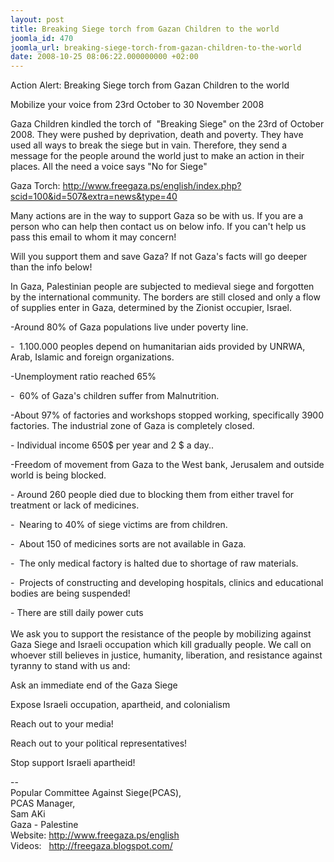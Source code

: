 ```yaml
---
layout: post
title: Breaking Siege torch from Gazan Children to the world
joomla_id: 470
joomla_url: breaking-siege-torch-from-gazan-children-to-the-world
date: 2008-10-25 08:06:22.000000000 +02:00
---
```

<p>Action Alert: Breaking Siege torch from Gazan Children to the world</p><p>Mobilize your voice from 23rd October to 30 November 2008&nbsp; </p><p>Gaza Children kindled the torch of&nbsp; &quot;Breaking Siege&quot; on the 23rd of October 2008. They were pushed by deprivation, death and poverty. They have used all ways to break the siege but in vain. Therefore, they send a message for the people around the world just to make an action in their places. All the need a voice says &quot;No for Siege&quot;</p><p>Gaza Torch: <a href="http://www.freegaza.ps/english/index.php?scid=100&id=507&extra=news&type=40" target="_blank">http://www.freegaza.ps/english/index.php?scid=100&amp;id=507&amp;extra=news&amp;type=40</a></p><p>Many actions are in the way to support Gaza so be with us. If you are a person who can help then contact us on below info. If you can't help us pass this email to whom it may concern! </p><p>Will you support them and save Gaza? If not Gaza's facts will go deeper than the info below!</p><p>In Gaza, Palestinian people are subjected to medieval siege and forgotten by the international community. The borders are still closed and only a flow of supplies enter in Gaza, determined by the Zionist occupier, Israel. </p><p>-Around 80% of Gaza populations live under poverty line. </p><p>-&nbsp; 1.100.000 peoples depend on humanitarian aids provided by UNRWA, Arab, Islamic and foreign organizations.&nbsp;&nbsp; </p><p>-Unemployment ratio reached 65% </p><p>-&nbsp; 60% of Gaza's children suffer from Malnutrition. </p><p>-About 97% of factories and workshops stopped working, specifically 3900 factories. The industrial zone of Gaza is completely closed. </p><p>- Individual income 650$ per year and 2 $ a day.. </p><p>-Freedom of movement from Gaza to the West bank, Jerusalem and outside world is being blocked. </p><p>- Around 260 people died due to blocking them from either travel for treatment or lack of medicines.&nbsp; </p><p>-&nbsp; Nearing to 40% of siege victims are from children. </p><p>-&nbsp; About 150 of medicines sorts are not available in Gaza. </p><p>-&nbsp; The only medical factory is halted due to shortage of raw materials. </p><p>-&nbsp; Projects of constructing and developing hospitals, clinics and educational bodies are being suspended! </p><p>- There are still daily power cuts&nbsp;<br />&nbsp;<br />We ask you to support the resistance of the people by mobilizing against&nbsp; Gaza Siege and Israeli occupation which kill gradually people. We call on whoever still believes in justice, humanity, liberation, and resistance against tyranny to stand with us and: </p><p>Ask an immediate end of the Gaza Siege</p><p>Expose Israeli occupation, apartheid, and colonialism</p><p>Reach out to your media!</p><p>Reach out to your political representatives!</p><p>Stop support Israeli apartheid!</p><p>-- <br />Popular Committee Against Siege(PCAS),<br />PCAS Manager,<br />Sam AKi <br />Gaza - Palestine<br />Website: <a href="http://www.freegaza.ps/english" target="_blank">http://www.freegaza.ps/english </a><br />Videos:&nbsp;&nbsp; <a href="http://freegaza.blogspot.com/" target="_blank">http://freegaza.blogspot.com/</a><br /></p><p><a href=""></a></p>
